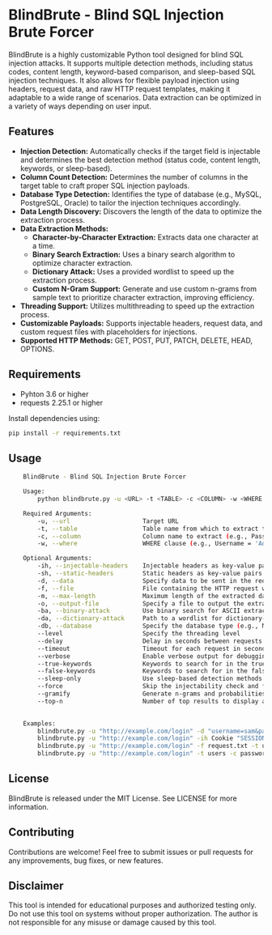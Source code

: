# BlindBrute - Blind SQL Injection Brute Forcer

BlindBrute is a highly customizable Python tool designed for blind SQL injection attacks. It supports multiple detection methods, including status codes, content length, keyword-based comparison, and sleep-based SQL injection techniques. It also allows for flexible payload injection using headers, request data, and raw HTTP request templates, making it adaptable to a wide range of scenarios. Data extraction can be optimized in a variety of ways depending on user input. 

## Features
 - **Injection Detection:** Automatically checks if the target field is injectable and determines the best detection method (status code, content length, keywords, or sleep-based).
 - **Column Count Detection:** Determines the number of columns in the target table to craft proper SQL injection payloads.
 - **Database Type Detection:** Identifies the type of database (e.g., MySQL, PostgreSQL, Oracle) to tailor the injection techniques accordingly.
 - **Data Length Discovery:** Discovers the length of the data to optimize the extraction process.
 - **Data Extraction Methods:**
    - **Character-by-Character Extraction:** Extracts data one character at a time.
    - **Binary Search Extraction:** Uses a binary search algorithm to optimize character extraction.
    - **Dictionary Attack:** Uses a provided wordlist to speed up the extraction process.
    - **Custom N-Gram Support:** Generate and use custom n-grams from sample text to prioritize character extraction, improving efficiency.
 - **Threading Support:** Utilizes multithreading to speed up the extraction process.
 - **Customizable Payloads:** Supports injectable headers, request data, and custom request files with placeholders for injections.
 - **Supported HTTP Methods:** GET, POST, PUT, PATCH, DELETE, HEAD, OPTIONS.

## Requirements

 - Pyhton 3.6 or higher
 - requests 2.25.1 or higher

Install dependencies using:

```bash
pip install -r requirements.txt
```

## Usage

```bash
    BlindBrute - Blind SQL Injection Brute Forcer

    Usage:
        python blindbrute.py -u <URL> -t <TABLE> -c <COLUMN> -w <WHERE CLAUSE> [options]

    Required Arguments:
        -u, --url                    Target URL
        -t, --table                  Table name from which to extract the data
        -c, --column                 Column name to extract (e.g., Password)
        -w, --where                  WHERE clause (e.g., Username = 'Administrator')

    Optional Arguments:
        -ih, --injectable-headers    Injectable headers as key-value pairs (e.g., -ih Referer http://www.example.com)
        -sh, --static-headers        Static headers as key-value pairs that do not contain payloads
        -d, --data                   Specify data to be sent in the request body. Changes request type to POST.
        -f, --file                   File containing the HTTP request with 'INJECT' placeholder for payloads
        -m, --max-length             Maximum length of the extracted data that the script will check for (default: 1000)
        -o, --output-file            Specify a file to output the extracted data
        -ba, --binary-attack         Use binary search for ASCII extraction. HIGHLY recommended if character case matters.
        -da, --dictionary-attack     Path to a wordlist for dictionary-based extraction
        -db, --database              Specify the database type (e.g., MySQL, PostgreSQL)
        --level                      Specify the threading level
        --delay                      Delay in seconds between requests to bypass rate limiting
        --timeout                    Timeout for each request in seconds (default: 10)
        --verbose                    Enable verbose output for debugging
        --true-keywords              Keywords to search for in the true condition (e.g., 'Welcome', 'Success')
        --false-keywords             Keywords to search for in the false condition (e.g., 'Error', 'Invalid')
        --sleep-only                 Use sleep-based detection methods strictly. Accepts whole numbers as sleep times. Sleep time must be >= 1.
        --force                      Skip the injectability check and force a detection method (status, content, keyword, or sleep)
        --gramify                    Generate n-grams and probabilities from the provided file path
        --top-n                      Number of top results to display and save for n-grams. Less is often more here.
    

    Examples:
        blindbrute.py -u "http://example.com/login" -d "username=sam&password=" -t users -c password -w "username='admin'"
        blindbrute.py -u "http://example.com/login" -ih Cookie "SESSION=abc123" -t users -c password -w "username='admin'"
        blindbrute.py -u "http://example.com/login" -f request.txt -t users -c password -w "username='admin'" --binary-attack
        blindbrute.py -u "http://example.com/login" -t users -c password -w "username='admin'" --force status
```

## License

BlindBrute is released under the MIT License. See LICENSE for more information.

## Contributing

Contributions are welcome! Feel free to submit issues or pull requests for any improvements, bug fixes, or new features.

## Disclaimer
This tool is intended for educational purposes and authorized testing only. Do not use this tool on systems without proper authorization. The author is not responsible for any misuse or damage caused by this tool.
